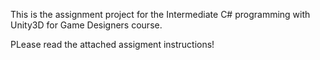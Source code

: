 This is the assignment project for the Intermediate C# programming with Unity3D for Game Designers course.

PLease read the attached assigment instructions!
